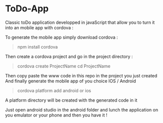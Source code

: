 # ToDo-App

Classic toDo application developped in javaScript that allow you to turn it into an mobile app with cordova :

To generate the mobile app simply download cordova :

> npm install cordova

Then create a cordova project and go in the project directory :

> cordova create ProjectName
> cd ProjectName

Then copy paste the www code in this repo in the project you just created 
And finally generate the mobile app of you choice IOS / Android

> cordova platform add android or ios

A platform directory will be created with the generated code in it 

Just open android studio in the android folder and lunch the application on you emulator or your phone and then you have it !


